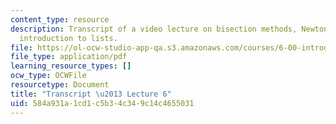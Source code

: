 ```yaml
---
content_type: resource
description: Transcript of a video lecture on bisection methods, Newton/Raphson, and
  introduction to lists.
file: https://ol-ocw-studio-app-qa.s3.amazonaws.com/courses/6-00-introduction-to-computer-science-and-programming-fall-2008/584a931a1cd1c5b34c349c14c4655031_6-00F08-L06.pdf
file_type: application/pdf
learning_resource_types: []
ocw_type: OCWFile
resourcetype: Document
title: "Transcript \u2013 Lecture 6"
uid: 584a931a-1cd1-c5b3-4c34-9c14c4655031
---
```

